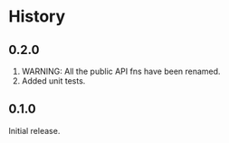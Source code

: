 # History

## 0.2.0

1. WARNING: All the public API fns have been renamed.
2. Added unit tests.

## 0.1.0

Initial release.
